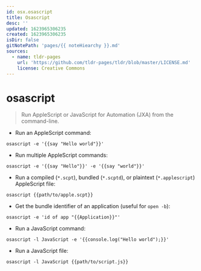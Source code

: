 ```yaml
---
id: osx.osascript
title: Osascript
desc: ''
updated: 1623965306235
created: 1623965306235
isDir: false
gitNotePath: 'pages/{{ noteHiearchy }}.md'
sources:
  - name: tldr-pages
    url: 'https://github.com/tldr-pages/tldr/blob/master/LICENSE.md'
    license: Creative Commons
---
```

# osascript

> Run AppleScript or JavaScript for Automation (JXA) from the command-line.

- Run an AppleScript command:

`osascript -e '{{say "Hello world"}}'`

- Run multiple AppleScript commands:

`osascript -e '{{say "Hello"}}' -e '{{say "world"}}'`

- Run a compiled (`*.scpt`), bundled (`*.scptd`), or plaintext (`*.applescript`) AppleScript file:

`osascript {{path/to/apple.scpt}}`

- Get the bundle identifier of an application (useful for `open -b`):

`osascript -e 'id of app "{{Application}}"'`

- Run a JavaScript command:

`osascript -l JavaScript -e '{{console.log("Hello world");}}'`

- Run a JavaScript file:

`osascript -l JavaScript {{path/to/script.js}}`

